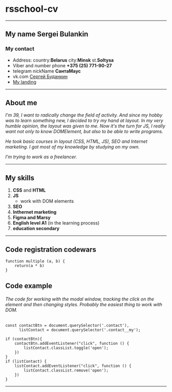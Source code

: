 # rsschool-cv
---
## My name Sergei Bulankin

### My contact

* Address: country:__Belarus__ city:__Minsk__ st.__Soltysa__
* Viber and number phone **+375 (25) 771-90-27**
* telegram nickName __СантаМаус__
* vk.com [Сергей Буданкин](https://vk.com/id672401781)
* [My landing](http://p2577172.beget.tech/)
******
    
## About me

_I'm 39, I want to radically change the field of activity. And since my hobby was to learn something new, I decided to try my hand at layout. In my very humble opinion, the layout was given to me. Now it's the turn for JS, I really want not only to know DOMElement, but also to be able to write programs._

_He took basic courses in layout (CSS, HTML, JS), SEO and Internet marketing. 
I got most of my knowledge by studying on my own._

_I'm trying to work as a freelancer._
*******

## My skills

1. __CSS__ and __HTML__
2. __JS__
   - work with DOM elements
3. __SEO__
4. __Inthernet marketing__
5. __Figma and Marsy__
6. __English level A1__ (in the learning process)
7. __education secondary__
---

## Code registration codewars

```
function multiple (a, b) {
    return(a * b)
}
```

## Code example
###### The code for working with the modal window, tracking the click on the element and then changing styles. Probably the easiest thing to work with DOM.

```
const contactBtn = document.querySelector('.contact'),
      listContact = document.querySelector('.contact__my');

if (contactBtn){
    contactBtn.addEventListener("click", function () {
        listContact.classList.toggle('open');
    })
}
if (listContact) {
    listContact.addEventListener("click", function () {
        listContact.classList.remove('open');
    })
}
```

***